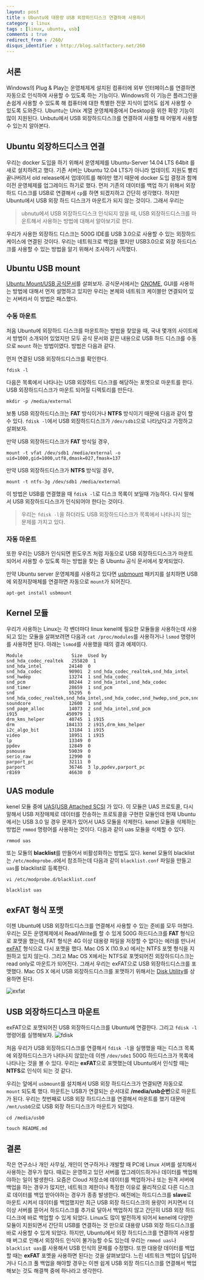 ```yaml
---
layout: post
title : Ubuntu에 대용량 USB 외장하드디스크 연결하여 사용하기
category : linux
tags : [linux, ubuntu, usb]
comments : true
redirect_from : /260/
disqus_identifier : http://blog.saltfactory.net/260
---
```


## 서론

Windows의 Plug & Play는 운영체제게 설치된 컴퓨터에 외부 인터페이스를 연결하면 자동으로 인식하여 사용할 수 있도록 하는 기능이다. Windows의 이 기능은 플러그인을 손쉽게 사용할 수 있도록 해 컴퓨터에 대한 특별한 전문 지식이 없어도 쉽게 사용할 수 있도록 도와준다. Ubuntu는 Unix 계열 운영체제중에서 Desktop을 위한 확장 기능이 많이 지원된다. Unbutu에서 USB 외장하드디스크를 연결하여 사용할 때 어떻게 사용할 수 있는지 알아본다.

<!--more-->

## Ubuntu 외장하드디스크 연결

우리는 docker 도입을 하기 위해서 운영체제를 Ubuntu-Server 14.04 LTS 64bit 를 새로 설치하려고 했다. 기존 서버는 Ubuntu 12.04 LTS가 아니라 업데이트 지원도 빨리 끝나버려서 old release에서 업데이트를 해야만 했기 때문에 docker 도입 결정과 함께 이전 운영체제를 업그레이드 하기로 했다. 먼저 기존의 데이터를 백업 하기 위해서 외장 하드 디스크를 USB로 연결해서 `cp`를 하면 되겠지하고 간단히 생각했다. 하지만 Ubuntu에서 USB 외장 하드 디스크가 마운트가 되지 않는 것이다. 그래서 우리는

> ubnutu에서 USB 외장하드디스크 인식되지 않을 때, USB 외장하드디스크를 마운트해서 사용하는 방법에 대해서 알아보기로 한다.

우리가 사용한 외장하드 디스크는 500G IDE를 USB 3.0으로 사용할 수 있는 외장하드 케이스에 연결된 것이다. 우리는 네트워크로 백업을 했지만 USB3.0으로 외장 하드디스크를 사용할 수 있는 방법을 알기 위해서 조사하기 시작했다.

## Ubuntu USB mount

[Ubuntu Mount/USB 공식문서](https://help.ubuntu.com/community/Mount/USB)를 살펴보자. 공식문서에서는 [GNOME](http://www.gnome.org), GUI를 사용하는 방법에 대해서 먼저 설명하고 있지만 우리는 본체와 네트워크 케이블만 연결되어 있는 서버라서 이 방법은 패스했다.

### 수동 마운트
처음 Ubuntu에 외장하드 디스크를 마운트하는 방법을 찾았을 때, 국내 몇개의 사이트에서 방법이 소개되어 있었지만 모두 공식 문서와 같은 내용으로 USB 하드 디스크를 수동으로 `mount` 하는 방법이였다. 방법은 다음과 같다.

먼저 연결된 USB 외장하드디스크를 확인한다.

```
fdisk -l
```

다음은 목록에서 나타나는 USB 외장하드 디스크를 해당하는 포멧으로 마운트를 한다. USB 외장하드디스크가 마운트 되어질 디렉토리를 만든다.

```
mkdir -p /media/external
```

보통 USB 외장하드디스크는 **FAT** 방식이거나 **NTFS** 방식이기 때문에 다음과 같이 할 수 있다. `fdisk -l`에서 USB 외장하드디스크가 `/dev/sdb1`으로 나타났다고 가정하고 살펴보자.

만약 USB 외장하드디스크가 **FAT** 방식일 경우,

```
mount -t vfat /dev/sdb1 /media/external -o uid=1000,gid=1000,utf8,dmask=027,fmask=137
```
만약 USB 외장하드디스크가 **NTFS** 방식일 경우,

```
mount -t ntfs-3g /dev/sdb1 /media/external
```



이 방법은 USB를 연결했을 때 `fdisk -l`로  디스크 목록이 보일때 가능하다. 다시 말해서 USB 외장하드디스크가 인식되어야 한다는 것이다.

> 우리는 `fdisk -l`을 하더라도 USB 외장하드디스크가 목록에서 나타나지 않는 문제를 가지고 있다.

### 자동 마운트
또한 우리는 USB가 인식되면 윈도우즈 처럼 자동으로 USB 외장하드디스크가 마운트되어서 사용할 수 있도록 하는 방법을 찾는 중 Ubuntu 공식 문서에서 찾게되었다.

만약 Ubuntu server 운영체제를 사용하고 있다면 [usbmount](http://packages.ubuntu.com/lucid/usbmount) 패키지를 설치하면 USB에 외장저장매체를 연결하면 자동으로 `mount`가 되어진다.

```
apt-get install usbmount
```

## Kernel 모듈

우리가 사용하는 Linux는 각 벤더마다 linux kenel에 필요한 모듈들을 사용하는데 사용되고 있는 모듈을 살펴보려면 다음과 `cat /proc/modules`를 사용하거나 `lsmod` 명령어를 사용하면 된다. 아래는 `lsmod`를 사용했을 때의 결과 예제이다.

```
Module                  Size  Used by
snd_hda_codec_realtek   255820  1
snd_hda_intel          24140  0
snd_hda_codec          90901  2 snd_hda_codec_realtek,snd_hda_intel
snd_hwdep              13274  1 snd_hda_codec
snd_pcm                80244  2 snd_hda_intel,snd_hda_codec
snd_timer              28659  1 snd_pcm
snd                    55295  6 snd_hda_codec_realtek,snd_hda_intel,snd_hda_codec,snd_hwdep,snd_pcm,snd_timer
soundcore              12600  1 snd
snd_page_alloc         14073  2 snd_hda_intel,snd_pcm
i915                  450979  1
drm_kms_helper         40745  1 i915
drm                   184133  2 i915,drm_kms_helper
i2c_algo_bit           13184  1 i915
video                  18951  1 i915
lp                     13349  0
ppdev                  12849  0
psmouse                59039  0
serio_raw              12990  0
parport_pc             32111  0
parport                36746  3 lp,ppdev,parport_pc
r8169                  46630  0
```

## UAS module

kenel 모듈 중에 [UAS(USB Attached SCSI](http://en.wikipedia.org/wiki/USB_Attached_SCSI) 가 있다. 이 모듈은 UAS 프로토콜, 다시 말해서 USB 저장매체로 데이터를 전송하는 프로토콜을 구현한 모듈인데 현재 Ubuntu에서는 USB 3.0 일 경우 문제가 있어서 UAS 모듈을 삭제한다. kenel 모듈을 삭제하는 방법은 `rmmod` 명령어를 사용하는 것이다. 다음과 같이 uas 모듈을 삭제할 수 있다.

```
rmmod uas
```

또는 모듈의 **blacklist**를 만들어서 비활성화하는 방법도 있다. kenel 모듈의 blacklist는 `/etc/modeprobe.d`에서 참조하는데 다음과 같이 `blacklist.conf` 파일을 만들고 `uas`를 blacklist로 등록한다.

```
vi /etc/modprobe.d/blacklist.conf
```

```
blacklist uas
```

## exFAT 형식 포맷

이젠 Ubuntu에 USB 외장하드디스크를 연결해서 사용할 수 있는 준비를 모두 마쳤다. 우리는 모든 운영체제에서 Read/Write를 할 수 있게 500G 하드디스크를 **FAT** 형식으로 포맷을 했는데, FAT 형식은 4G 이상 대용량 파일을 저장할 수 없다는 에러를 만나서 [exFAT](http://en.wikipedia.org/wiki/ExFAT) 형식으로 다시 포맷을 했다. Mac OS X (10.9.x) 에서는 NTFS 포멧 형식을 지원하고 있지 않는다. 그리고 Mac OS X에서는 NTFS로 포멧되어진 외장하드디스크는 read only로 마운트가 되어진다. 그래서 우리는 exFAT으로 USB 외장하드디스크를 포맷했다. Mac OS X 에서 USB 외장하드디스크를 포맷하기 위해서는 [Disk Utility](http://en.wikipedia.org/wiki/Disk_Utility)를 상용하면 된다.

![exfat](http://asset.hibrainapps.net/saltfactory/images/e6a3e566-5f5e-41ba-bfcf-0e0ff36ef0da)


## USB 외장하드디스크 마운트

exFAT으로 포맷되어진 USB 외장하드디스크를 Ubuntu에 연결한다. 그리고 `fdisk -l` 명령어를 실행해보자.
![fdisk](http://asset.hibrainapps.net/saltfactory/images/e764076c-0dee-405a-b8d9-c92979c75d4a)

처음 우리가 USB 외장하드디스크를 연결해서 `fdisk -l`을 실행했을 때는 디스크 목록에 외장하드디스크가 나타나지 않았는데 이젠 `/dev/sde1` 500G 하드디스크가 목록에 나타나는 것을 볼 수 있다. 우리는 **exFAT**으로 포맷했는데 Ubuntu에서 인식할 때는 **NTFS**로 인식이 되는 것 같다.

우리는 앞에서 `usbmount`를 설치해서 USB 외장 하드디스크가 연결되면 자동으로 `mount` 되도록 했다. 마운트는 USB가 연결되는 순서대로 **/media/usb순번**으로 마운트가 된다. 우리는 첫번째로 USB 외장 하드디스크를 연결해서 마운트를 했기 대문에 `/mnt/usb0`으로 USB 외장 하드디스크가 마운트가 되었다.

```
cd /media/usb0
```

```
touch README.md
```

## 결론

작은 연구소나 개인 사무실, 개인이 연구하거나 개발할 때 PC에 Linux 서버를 설치해서 사용하는 경우가 많다. 때로는 운영하고 있던 서버를 업그레이드하거나 데이터를 백업해야하는 일이 발생한다. 요즘은 Cloud 저장소에 데이터를 백업하거나 또는 원격 서버에 백업을 하는 경우가 많지만, 네트워크 제한이나 특정한 이유로 물리적으로 다른 디스크로 데이터를 백업 받아야하는 경우가 종종 발생한다. 예전에는 하드디스크를 **slave**로  마운트 시켜서 데이터를 백업했지만 최근 USB 외장 하드디스크의 용량이 커지면서 더이상 서버를 뜯어서 하드디스크를 추가로 달아서 백업하지 않고 간단히 USB 외장 하드디스크에 바로 백업할 수 있게 되었다. Linux도 많이 발전하게 되어서 kenel에 다양한 모듈이 지원되면서 간단히 USB를 연결하는 것 만으로 대용량 USB 외장 하드디스크를 바로 사용할 수 있게 되었다. 하지만, Ubuntu에서 외장 하드디스크를 연결하여 사용할 때 버그로 인해서 외장하드 인식이 불가능할 수도 있는데 우리는 `rmmod uas`나 `blacklist uas`를 사용해서 USB 인식의 문제를 수정했다. 또한 대용량 데이터를 백업할 때는 **exFAT** 포멧을 사용하면 된다는 것을  살펴보았다. 느린 네트워크 백업이 답답하거나 디스크 풀 백업을 해야할 경우는 이젠 쉽게 USB 외장 하드디스크를 연결해서 백업해보는 것도 해결책 중에 하나라고 생각한다.

